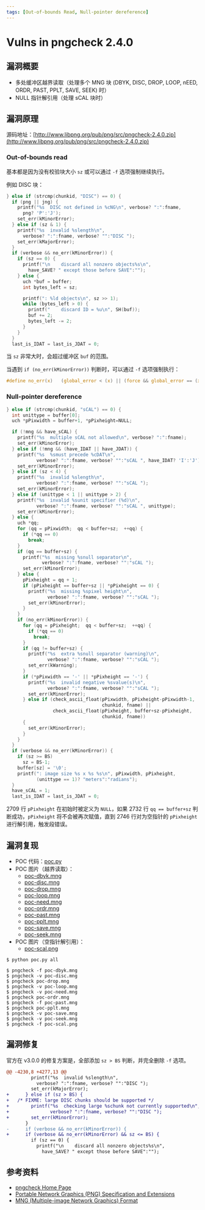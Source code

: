 ```yaml
---
tags: [Out-of-bounds Read, Null-pointer dereference]
---
```


# Vulns in pngcheck 2.4.0

## 漏洞概要

- 多处缓冲区越界读取（处理多个 MNG 块 (DBYK, DISC, DROP, LOOP, nEED, ORDR, PAST, PPLT, SAVE, SEEK) 时）
- NULL 指针解引用（处理 sCAL 块时）

## 漏洞原理

源码地址：[http://www.libpng.org/pub/png/src/pngcheck-2.4.0.zip](http://www.libpng.org/pub/png/src/pngcheck-2.4.0.zip)

### Out-of-bounds read

基本都是因为没有校验块大小 `sz` 或可以通过 `-f` 选项强制继续执行。

例如 DISC 块：

```c title="pngcheck.c" linenums="4224"
} else if (strcmp(chunkid, "DISC") == 0) {
  if (png || jng) {
    printf("%s  DISC not defined in %cNG\n", verbose? ":":fname,
      png? 'P':'J');
    set_err(kMinorError);
  } else if (sz & 1) {
    printf("%s  invalid %slength\n",
      verbose? ":":fname, verbose? "":"DISC ");
    set_err(kMajorError);
  }
  if (verbose && no_err(kMinorError)) {
    if (sz == 0) {
      printf("\n    discard all nonzero objects%s\n",
        have_SAVE? " except those before SAVE":"");
    } else {
      uch *buf = buffer;
      int bytes_left = sz;

      printf(": %ld objects\n", sz >> 1);
      while (bytes_left > 0) {
        printf("    discard ID = %u\n", SH(buf));
        buf += 2;
        bytes_left -= 2;
      }
    }
  }
  last_is_IDAT = last_is_JDAT = 0;
```

当 `sz` 非常大时，会超过缓冲区 `buf` 的范围。

当遇到 `if (no_err(kMinorError))` 判断时，可以通过 `-f` 选项强制执行：

```c title="pngcheck.c" linenums="244"
#define no_err(x)   (global_error < (x) || (force && global_error == (x)))
```

### Null-pointer dereference

```c title="pngcheck.c" linenums="2707" hl_lines="3 26-30 40"
} else if (strcmp(chunkid, "sCAL") == 0) {
  int unittype = buffer[0];
  uch *pPixwidth = buffer+1, *pPixheight=NULL;

  if (!mng && have_sCAL) {
    printf("%s  multiple sCAL not allowed\n", verbose? ":":fname);
    set_err(kMinorError);
  } else if (!mng && (have_IDAT || have_JDAT)) {
    printf("%s  %smust precede %cDAT\n",
           verbose? ":":fname, verbose? "":"sCAL ", have_IDAT? 'I':'J');
    set_err(kMinorError);
  } else if (sz < 4) {
    printf("%s  invalid %slength\n",
           verbose? ":":fname, verbose? "":"sCAL ");
    set_err(kMinorError);
  } else if (unittype < 1 || unittype > 2) {
    printf("%s  invalid %sunit specifier (%d)\n",
           verbose? ":":fname, verbose? "":"sCAL ", unittype);
    set_err(kMinorError);
  } else {
    uch *qq;
    for (qq = pPixwidth;  qq < buffer+sz;  ++qq) {
      if (*qq == 0)
        break;
    }
    if (qq == buffer+sz) {
      printf("%s  missing %snull separator\n",
             verbose? ":":fname, verbose? "":"sCAL ");
      set_err(kMinorError);
    } else {
      pPixheight = qq + 1;
      if (pPixheight == buffer+sz || *pPixheight == 0) {
        printf("%s  missing %spixel height\n",
               verbose? ":":fname, verbose? "":"sCAL ");
        set_err(kMinorError);
      }
    }
    if (no_err(kMinorError)) {
      for (qq = pPixheight;  qq < buffer+sz;  ++qq) {
        if (*qq == 0)
          break;
      }
      if (qq != buffer+sz) {
        printf("%s  extra %snull separator (warning)\n",
               verbose? ":":fname, verbose? "":"sCAL ");
        set_err(kWarning);
      }
      if (*pPixwidth == '-' || *pPixheight == '-') {
        printf("%s  invalid negative %svalue(s)\n",
               verbose? ":":fname, verbose? "":"sCAL ");
        set_err(kMinorError);
      } else if (check_ascii_float(pPixwidth, pPixheight-pPixwidth-1,
                                   chunkid, fname) ||
                 check_ascii_float(pPixheight, buffer+sz-pPixheight,
                                   chunkid, fname))
      {
        set_err(kMinorError);
      }
    }
  }
  if (verbose && no_err(kMinorError)) {
    if (sz >= BS)
      sz = BS-1;
    buffer[sz] = '\0';
    printf(": image size %s x %s %s\n", pPixwidth, pPixheight,
           (unittype == 1)? "meters":"radians");
  }
  have_sCAL = 1;
  last_is_IDAT = last_is_JDAT = 0;
```

2709 行 `pPixheight` 在初始时被定义为 `NULL`，如果 2732 行 `qq == buffer+sz` 判断成功，`pPixheight` 将不会被再次赋值，直到 2746 行对为空指针的 `pPixheight` 进行解引用，触发段错误。

## 漏洞复现

- POC 代码：[poc.py](https://github.com/13m0n4de/pngcheck-vulns/blob/main/vulns-2.4.0/poc.py)
- POC 图片（越界读取）：
    - [poc-dbyk.mng](https://github.com/13m0n4de/pngcheck-vulns/blob/main/vulns-2.4.0/poc-loop.mng)
    - [poc-disc.mng](https://github.com/13m0n4de/pngcheck-vulns/blob/main/vulns-2.4.0/poc-disc.mng)
    - [poc-drop.mng](https://github.com/13m0n4de/pngcheck-vulns/blob/main/vulns-2.4.0/poc-drop.mng)
    - [poc-loop.mng](https://github.com/13m0n4de/pngcheck-vulns/blob/main/vulns-2.4.0/poc-loop.mng)
    - [poc-need.mng](https://github.com/13m0n4de/pngcheck-vulns/blob/main/vulns-2.4.0/poc-need.mng)
    - [poc-ordr.mng](https://github.com/13m0n4de/pngcheck-vulns/blob/main/vulns-2.4.0/poc-ordr.mng)
    - [poc-past.mng](https://github.com/13m0n4de/pngcheck-vulns/blob/main/vulns-2.4.0/poc-past.mng)
    - [poc-pplt.mng](https://github.com/13m0n4de/pngcheck-vulns/blob/main/vulns-2.4.0/poc-pplt.mng)
    - [poc-save.mng](https://github.com/13m0n4de/pngcheck-vulns/blob/main/vulns-2.4.0/poc-save.mng)
    - [poc-seek.mng](https://github.com/13m0n4de/pngcheck-vulns/blob/main/vulns-2.4.0/poc-seek.mng)
- POC 图片（空指针解引用）：
    - [poc-scal.png](https://github.com/13m0n4de/pngcheck-vulns/blob/main/vulns-2.4.0/poc-scal.png)

```
$ python poc.py all

$ pngcheck -f poc-dbyk.mng
$ pngcheck -v poc-disc.mng
$ pngcheck poc-drop.mng
$ pngcheck -v poc-loop.mng
$ pngcheck -v poc-need.mng
$ pngcheck poc-ordr.mng
$ pngcheck -f poc-past.mng
$ pngcheck poc-pplt.mng
$ pngcheck -v poc-save.mng
$ pngcheck -v poc-seek.mng
$ pngcheck -f poc-scal.png
```

## 漏洞修复

官方在 v3.0.0 的修复方案是，全部添加 `sz > BS` 判断，并完全删除 `-f` 选项。

```diff
@@ -4230,8 +4277,13 @@
         printf("%s  invalid %slength\n",
           verbose? ":":fname, verbose? "":"DISC ");
         set_err(kMajorError);
+      } else if (sz > BS) {
+	/* FIXME: large DISC chunks should be supported */
+        printf("%s  checking large %schunk not currently supported\n",
+               verbose? ":":fname, verbose? "":"DISC ");
+        set_err(kMinorError);
       }
-      if (verbose && no_err(kMinorError)) {
+      if (verbose && no_err(kMinorError) && sz <= BS) {
         if (sz == 0) {
           printf("\n    discard all nonzero objects%s\n",
             have_SAVE? " except those before SAVE":"");
```

## 参考资料

- [pngcheck Home Page](http://www.libpng.org/pub/png/apps/pngcheck.html)
- [Portable Network Graphics (PNG) Specification and Extensions](http://www.libpng.org/pub/png/spec)
- [MNG (Multiple-image Network Graphics) Format](http://www.libpng.org/pub/mng/spec)
